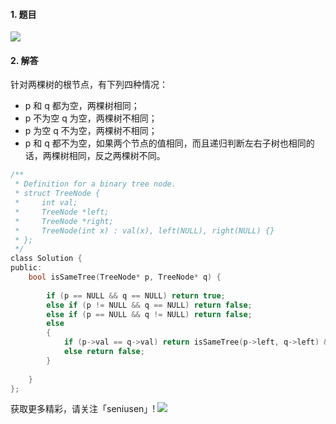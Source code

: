 
#### 1. 题目

![](https://upload-images.jianshu.io/upload_images/11895466-a7131e477c4af977.png?imageMogr2/auto-orient/strip%7CimageView2/2/w/1240)


#### 2. 解答

针对两棵树的根节点，有下列四种情况：

- p 和 q 都为空，两棵树相同；
- p 不为空 q 为空，两棵树不相同；
- p 为空 q 不为空，两棵树不相同；
- p 和 q 都不为空，如果两个节点的值相同，而且递归判断左右子树也相同的话，两棵树相同，反之两棵树不同。


```c
/**
 * Definition for a binary tree node.
 * struct TreeNode {
 *     int val;
 *     TreeNode *left;
 *     TreeNode *right;
 *     TreeNode(int x) : val(x), left(NULL), right(NULL) {}
 * };
 */
class Solution {
public:
    bool isSameTree(TreeNode* p, TreeNode* q) {
        
        if (p == NULL && q == NULL) return true;
        else if (p != NULL && q == NULL) return false;
        else if (p == NULL && q != NULL) return false;
        else
        {
            if (p->val == q->val) return isSameTree(p->left, q->left) && isSameTree(p->right, q->right);
            else return false;
        }
        
    }
};
```

获取更多精彩，请关注「seniusen」! 
![](https://upload-images.jianshu.io/upload_images/11895466-ee82f7655f20bfeb.jpg?imageMogr2/auto-orient/strip%7CimageView2/2/w/1240)
